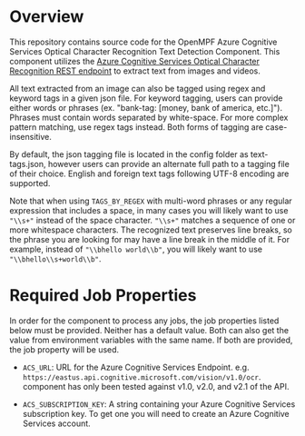 # Overview

This repository contains source code for the OpenMPF Azure Cognitive Services
Optical Character Recognition Text Detection Component. This component utilizes 
the [Azure Cognitive Services Optical Character Recognition REST 
endpoint](https://westus.dev.cognitive.microsoft.com/docs/services/56f91f2d778daf23d8ec6739/operations/56f91f2e778daf14a499e1fc)
to extract text from images and videos.

All text extracted from an image can also be tagged using regex and keyword 
tags in a given json file. For keyword tagging, users can provide either words 
or phrases (ex. "bank-tag: \[money, bank of america, etc.]"). Phrases must 
contain words separated by white-space. For more complex pattern matching, 
use regex tags instead. Both forms of tagging are case-insensitive. 

By default, the json tagging file is located in the config folder as 
text-tags.json, however users can provide an alternate full path to a 
tagging file of their choice. English and foreign text tags following 
UTF-8 encoding are supported.

Note that when using `TAGS_BY_REGEX` with multi-word phrases or any regular
expression that includes a space, in many cases you will likely want to use
`"\\s+"` instead of the space character. `"\\s+"` matches a sequence of one or 
more whitespace characters. The recognized text preserves line breaks, so the 
phrase you are looking for may have a line break in the middle of it. 
For example, instead of `"\\bhello world\\b"`, you will likely want to use 
`"\\bhello\\s+world\\b"`. 



# Required Job Properties
In order for the component to process any jobs, the job properties listed below
must be provided. Neither has a default value. Both can also get the value
from environment variables with the same name. If both are provided, 
the job property will be used. 

- `ACS_URL`: URL for the Azure Cognitive Services Endpoint. 
   e.g. `https://eastus.api.cognitive.microsoft.com/vision/v1.0/ocr`. 
   component has only been tested against v1.0, v2.0, and v2.1 of the API.
   
- `ACS_SUBSCRIPTION_KEY`: A string containing your Azure Cognitive Services
  subscription key. To get one you will need to create an 
  Azure Cognitive Services account.
